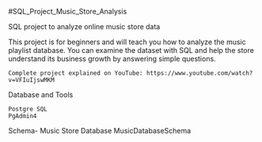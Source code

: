 #SQL_Project_Music_Store_Analysis

SQL project to analyze online music store data

This project is for beginners and will teach you how to analyze the music playlist database. You can examine the dataset with SQL and help the store understand its business growth by answering simple questions.

    Complete project explained on YouTube: https://www.youtube.com/watch?v=VFIuIjswMKM

Database and Tools

    Postgre SQL
    PgAdmin4

Schema- Music Store Database
MusicDatabaseSchema
